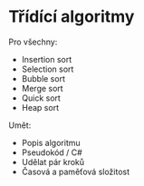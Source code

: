 # Třídící algoritmy

Pro všechny:
- Insertion sort
- Selection sort
- Bubble sort
- Merge sort
- Quick sort
- Heap sort

Umět:
- Popis algoritmu
- Pseudokód / C#
- Udělat pár kroků
- Časová a paměťová složitost
